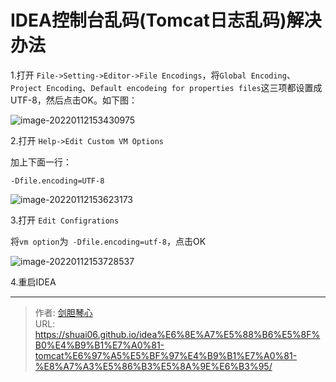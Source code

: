 # IDEA控制台乱码(Tomcat日志乱码)解决办法




1.打开 `File->Setting->Editor->File Encodings`，将`Global Encoding`、`Project Encoding`、`Default encodeing for properties files`这三项都设置成UTF-8，然后点击OK。如下图：

![image-20220112153430975](http://image.xpshuai.cn/img/image-20220112153430975.png)





2.打开 `Help->Edit Custom VM Options`

加上下面一行：

```
-Dfile.encoding=UTF-8
```

![image-20220112153623173](http://image.xpshuai.cn/img/image-20220112153623173.png)



3.打开 `Edit Configrations`

将`vm option`为` -Dfile.encoding=utf-8`，点击OK

![image-20220112153728537](http://image.xpshuai.cn/img/image-20220112153728537.png)



4.重启IDEA


---

> 作者: [剑胆琴心](http://geoer.cn)  
> URL: https://shuai06.github.io/idea%E6%8E%A7%E5%88%B6%E5%8F%B0%E4%B9%B1%E7%A0%81-tomcat%E6%97%A5%E5%BF%97%E4%B9%B1%E7%A0%81-%E8%A7%A3%E5%86%B3%E5%8A%9E%E6%B3%95/  

